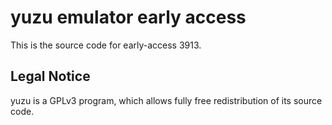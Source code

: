 yuzu emulator early access
=============

This is the source code for early-access 3913.

## Legal Notice

yuzu is a GPLv3 program, which allows fully free redistribution of its source code.